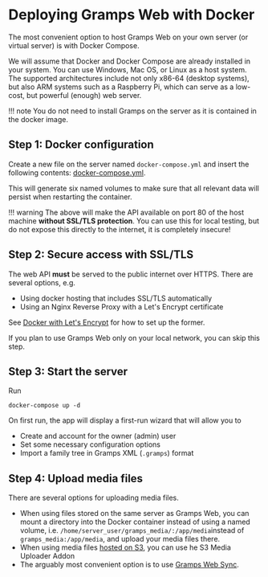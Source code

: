 # Deploying Gramps Web with Docker

The most convenient option to host Gramps Web on your own server (or virtual server) is with Docker Compose.

We will assume that Docker and Docker Compose are already installed in your system. You can use Windows, Mac OS, or Linux as a host system. The supported architectures include not only x86-64 (desktop systems), but also ARM systems such as a Raspberry Pi, which can serve as a low-cost, but powerful (enough) web server.

!!! note
    You do not need to install Gramps on the server as it is contained in the docker image.


## Step 1: Docker configuration

Create a new file on the server named `docker-compose.yml` and insert the following contents: [docker-compose.yml](https://raw.githubusercontent.com/gramps-project/web/main/examples/docker-compose-base/docker-compose.yml).



This will generate six named volumes to make sure that all relevant data will persist when restarting the container.

!!! warning
    The above will make the API available on port 80 of the host machine **without SSL/TLS protection**. You can use this for local testing, but do not expose this directly to the internet, it is completely insecure!

## Step 2: Secure access with SSL/TLS

The web API **must** be served to the public internet over HTTPS. There are several options, e.g.

- Using docker hosting that includes SSL/TLS automatically
- Using an Nginx Reverse Proxy with a Let's Encrypt certificate

See [Docker with Let's Encrypt](LetsEncrypt.md) for how to set up the former.

If you plan to use Gramps Web only on your local network, you can skip this step.

## Step 3: Start the server

Run

```
docker-compose up -d
```

On first run, the app will display a first-run wizard that will allow you to

- Create and account for the owner (admin) user
- Set some necessary configuration options
- Import a family tree in Gramps XML (`.gramps`) format

## Step 4: Upload media files

There are several options for uploading media files.

- When using files stored on the same server as Gramps Web, you can mount a directory into the Docker container instead of using a named volume, i.e. `/home/server_user/gramps_media/:/app/media`instead of `gramps_media:/app/media`, and upload your media files there.
- When using media files [hosted on S3](s3.md), you can use he S3 Media Uploader Addon
- The arguably most convenient option is to use [Gramps Web Sync](user-guide/sync.md).